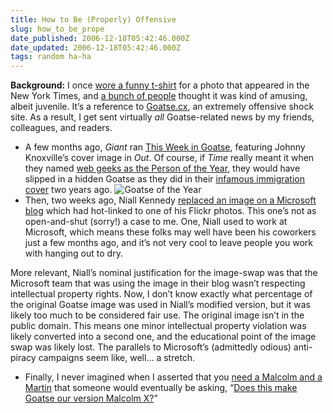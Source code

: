 ```yaml
---
title: How to Be (Properly) Offensive
slug: how_to_be_prope
date_published: 2006-12-18T05:42:46.000Z
date_updated: 2006-12-18T05:42:46.000Z
tags: random ha-ha
---
```


**Background:** I once [wore a funny t-shirt](http://www.dashes.com/anil/2005/06/02/defining_ones_i) for a photo that appeared in the New York Times, and [a bunch of people](http://www.dashes.com/anil/2006/07/18/the_goatse_tshi) thought it was kind of amusing, albeit juvenile. It’s a reference to [Goatse.cx](http://en.wikipedia.org/wiki/Goatse.cx), an extremely offensive shock site. As a result, I get sent virtually *all* Goatse-related news by my friends, colleagues, and readers.

- A few months ago, *Giant* ran [This Week in Goatse](http://www.giantmag.com/2006/08/movies/this-week-in-goatse-johnny-knoxville/), featuring Johnny Knoxville’s cover image in *Out*. Of course, if *Time* really meant it when they named [web geeks as the Person of the Year](http://www.time.com/time/covers/0,16641,20061225,00.html), they would have slipped in a hidden Goatse as they did in their [infamous immigration cover](http://www.time.com/time/covers/0,16641,20040920,00.html) two years ago.
![Goatse of the Year](http://www.dashes.com/anil/images/time-poy-goatse.jpg)
- Then, two weeks ago, Niall Kennedy [replaced an image on a Microsoft blog](http://www.niallkennedy.com/blog/archives/2006/12/microsoft-copyright-photograph.html) which had hot-linked to one of his Flickr photos. This one’s not as open-and-shut (sorry!) a case to me. One, Niall used to work at Microsoft, which means these folks may well have been his coworkers just a few months ago, and it’s not very cool to leave people you work with hanging out to dry.

More relevant, Niall’s nominal justification for the image-swap was that the Microsoft team that was using the image in their blog wasn’t respecting intellectual property rights. Now, I don’t know exactly what percentage of the original Goatse image was used in Niall’s modified version, but it was likely too much to be considered fair use. The original image isn’t in the public domain. This means one minor intellectual property violation was likely converted into a second one, and the educational point of the image swap was likely lost. The parallels to Microsoft’s (admittedly odious) anti-piracy campaigns seem like, well… a stretch.
- Finally, I never imagined when I asserted that you [need a Malcolm and a Martin](http://www.dashes.com/anil/2006/06/09/a_malcolm_and_a) that someone would eventually be asking, “[Does this make Goatse our version Malcolm X?](http://thewilliamg.blogspot.com/2006/12/hey-im-times-man-of-year.html)”
